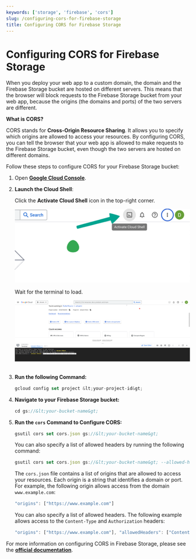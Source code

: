 ```yaml
---
keywords: ['storage', 'firebase', 'cors']
slug: /configuring-cors-for-firebase-storage
title: Configuring CORS for Firebase Storage
---
```

# Configuring CORS for Firebase Storage

When you deploy your web app to a custom domain, the domain and the Firebase Storage bucket are hosted on different servers. This means that the browser will block requests to the Firebase Storage bucket from your web app, because the origins (the domains and ports) of the two servers are different.

**What is CORS?**

CORS stands for **Cross-Origin Resource Sharing**. It allows you to specify which origins are allowed to access your resources. By configuring CORS, you can tell the browser that your web app is allowed to make requests to the Firebase Storage bucket, even though the two servers are hosted on different domains.

Follow these steps to configure CORS for your Firebase Storage bucket:

1. Open **[Google Cloud Console](https://console.cloud.google.com)**.

2. **Launch the Cloud Shell**:

    Click the **Activate Cloud Shell** icon in the top-right corner.

    ![](../assets/20250430121203371000.png)

    Wait for the terminal to load.

    ![](../assets/20250430121203911156.png)
​

3. **Run the following Command:**

    ```jsx
    gcloud config set project &lt;your-project-id&gt;
    ```

4. **Navigate to your Firebase Storage bucket:**

    ```jsx
    cd gs://&lt;your-bucket-name&gt;
    ```

5. **Run the `cors` Command to Configure CORS:**

    ```jsx
    gsutil cors set cors.json gs://&lt;your-bucket-name&gt;
    ```

    You can also specify a list of allowed headers by running the following command:

    ```jsx
    gsutil cors set cors.json gs://&lt;your-bucket-name&gt; --allowed-headers="Content-Type, Authorization"
    ```

    The `cors.json` file contains a list of origins that are allowed to access your resources. Each origin is a string that identifies a domain or port. For example, the following origin allows access from the domain `www.example.com`:

    ```jsx
    "origins": ["https://www.example.com"]
    ```

    You can also specify a list of allowed headers. The following example allows access to the `Content-Type` and `Authorization` headers:

    ```jsx
    "origins": ["https://www.example.com"], "allowedHeaders": ["Content-Type", "Authorization"]
    ```

For more information on configuring CORS in Firebase Storage, please see the **[official documentation](https://firebase.google.com/docs/storage/web/download-files#cors_configuration)**.


